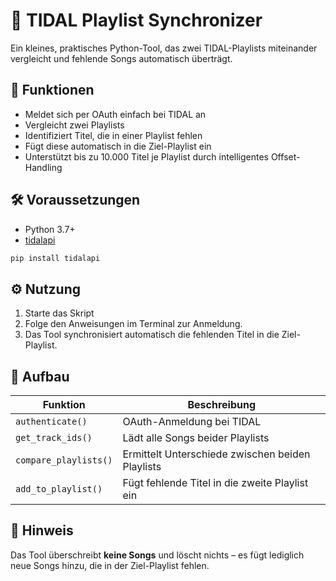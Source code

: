 # 🎵 TIDAL Playlist Synchronizer

Ein kleines, praktisches Python-Tool, das zwei TIDAL-Playlists miteinander vergleicht und fehlende Songs automatisch überträgt.

## 🚀 Funktionen

- Meldet sich per OAuth einfach bei TIDAL an  
- Vergleicht zwei Playlists 
- Identifiziert Titel, die in einer Playlist fehlen  
- Fügt diese automatisch in die Ziel-Playlist ein  
- Unterstützt bis zu 10.000 Titel je Playlist durch intelligentes Offset-Handling

## 🛠️ Voraussetzungen

- Python 3.7+
- [tidalapi](https://pypi.org/project/tidalapi/)

```bash
pip install tidalapi
```

## ⚙️ Nutzung

1. Starte das Skript
2. Folge den Anweisungen im Terminal zur Anmeldung.
3. Das Tool synchronisiert automatisch die fehlenden Titel in die Ziel-Playlist.

## 📂 Aufbau

| Funktion              | Beschreibung                                                    |
|-----------------------|------------------------------------------------------------------|
| `authenticate()`      | OAuth-Anmeldung bei TIDAL                                        |
| `get_track_ids()`     | Lädt alle Songs beider Playlists                                 |
| `compare_playlists()` | Ermittelt Unterschiede zwischen beiden Playlists                 |
| `add_to_playlist()`   | Fügt fehlende Titel in die zweite Playlist ein                  |

## 📝 Hinweis

Das Tool überschreibt **keine Songs** und löscht nichts – es fügt lediglich neue Songs hinzu, die in der Ziel-Playlist fehlen.
